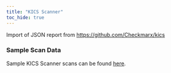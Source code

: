 ```yaml
---
title: "KICS Scanner"
toc_hide: true
---
```

Import of JSON report from <https://github.com/Checkmarx/kics>

### Sample Scan Data
Sample KICS Scanner scans can be found [here](https://github.com/DefectDojo/django-DefectDojo/tree/master/unittests/scans/kics).